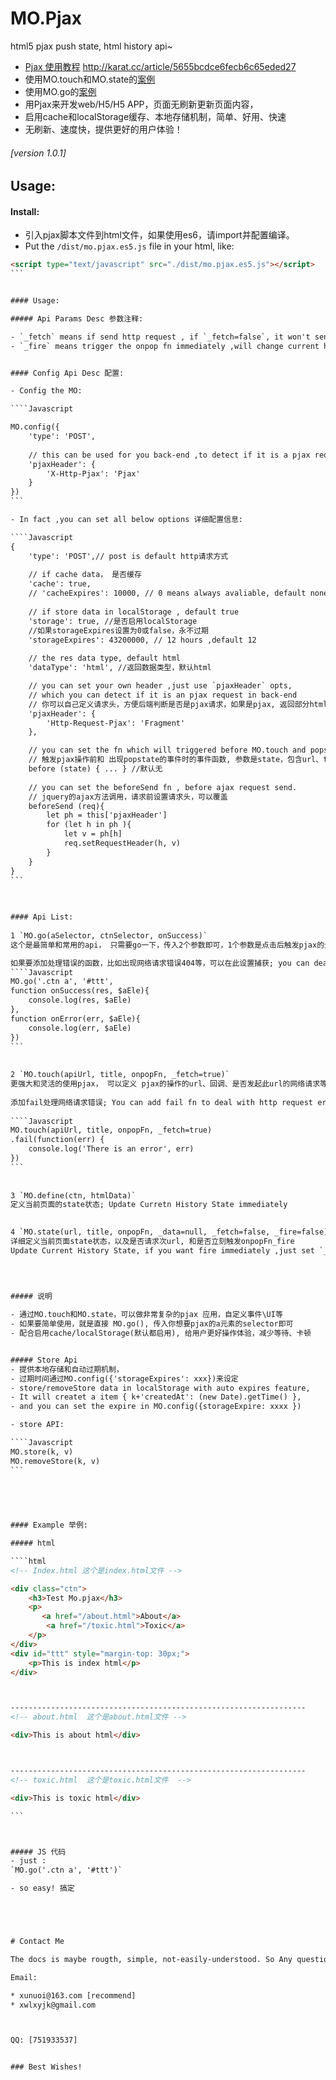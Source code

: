 # MO.Pjax
html5 pjax push state, html history api~

* [Pjax 使用教程](http://karat.cc/article/5655bcdce6fecb6c65eded27) http://karat.cc/article/5655bcdce6fecb6c65eded27
* 使用MO.touch和MO.state的[案例](http://karat.cc/)
* 使用MO.go的[案例](http://karat.cc/product)
* 用Pjax来开发web/H5/H5 APP，页面无刷新更新页面内容， 
* 启用cache和localStorage缓存、本地存储机制，简单、好用、快速
* 无刷新、速度快，提供更好的用户体验！

###### [version 1.0.1]



## Usage:


#### Install:

- 引入pjax脚本文件到html文件，如果使用es6，请import并配置编译。
- Put the `/dist/mo.pjax.es5.js` file in your html, like:

````html
<script type="text/javascript" src="./dist/mo.pjax.es5.js"></script>
```


#### Usage:

##### Api Params Desc 参数注释:

- `_fetch` means if send http request , if `_fetch=false`, it won't send http request and do not fetch network
- `_fire` means trigger the onpop fn immediately ,will change current history state immediately


#### Config Api Desc 配置:

- Config the MO: 

````Javascript

MO.config({
    'type': 'POST',
    
    // this can be used for you back-end ,to detect if it is a pjax request
    'pjaxHeader': {
        'X-Http-Pjax': 'Pjax'
    }
})
```

- In fact ,you can set all below options 详细配置信息:

````Javascript
{
    'type': 'POST',// post is default http请求方式
    
    // if cache data， 是否缓存
    'cache': true,
    // 'cacheExpires': 10000, // 0 means always avaliable, default none 缓存时间
    
    // if store data in localStorage , default true 
    'storage': true, //是否启用localStorage
    //如果storageExpires设置为0或false，永不过期
    'storageExpires': 43200000, // 12 hours ,default 12 
    
    // the res data type, default html
    'dataType': 'html', //返回数据类型，默认html

    // you can set your own header ,just use `pjaxHeader` opts, 
    // which you can detect if it is an pjax request in back-end 
    // 你可以自己定义请求头，方便后端判断是否是pjax请求，如果是pjax, 返回部分html， fragment
    'pjaxHeader': {
        'Http-Request-Pjax': 'Fragment'
    },

    // you can set the fn which will triggered before MO.touch and popstate event happened
    // 触发pjax操作前和 出现popstate的事件时的事件函数, 参数是state，包含url、title等信息
    before (state) { ... } //默认无
    
    // you can set the beforeSend fn , before ajax request send.
    // jquery的ajax方法调用，请求前设置请求头，可以覆盖
    beforeSend (req){
        let ph = this['pjaxHeader']
        for (let h in ph ){
            let v = ph[h]
            req.setRequestHeader(h, v)
        }
    }
}
```

  
  
#### Api List:
  
1 `MO.go(aSelector, ctnSelector, onSuccess)`  
这个是最简单和常用的api， 只需要go一下，传入2个参数即可，1个参数是点击后触发pjax的元素选择器，一般是a，第2个是更新返回内容的html 。第3个是回调函数，可选，默认空; Easy Mode Usage, aSelector is the a link you want to use pjax, and ctnSelector is the html container, onSuccess is callback when succeed.

如果要添加处理错误的函数，比如出现网络请求错误404等，可以在此设置捕获; you can deal error here by error-fn
````Javascript
MO.go('.ctn a', '#ttt', 
function onSuccess(res, $aEle){
    console.log(res, $aEle)
}, 
function onError(err, $aEle){
    console.log(err, $aEle)
})
```
  
  
2 `MO.touch(apiUrl, title, onpopFn, _fetch=true)`  
更强大和灵活的使用pjax， 可以定义 pjax的操作的url、回调、是否发起此url的网络请求等, 可以实现复杂交互和动画，同样可添加错误处理函数; Most flexible Usage , you can controll everything by this api, and it usually works with MO.state.
  
添加fail处理网络请求错误; You can add fail fn to deal with http request error:
  
````Javascript
MO.touch(apiUrl, title, onpopFn, _fetch=true)
.fail(function(err) {
    console.log('There is an error', err)
})
```
  
  
3 `MO.define(ctn, htmlData)`  
定义当前页面的state状态; Update Curretn History State immediately  

  
4 `MO.state(url, title, onpopFn, _data=null, _fetch=false, _fire=false)`  
详细定义当前页面state状态，以及是否请求次url, 和是否立刻触发onpopFn_fire
Update Current History State, if you want fire immediately ,just set `_fire=true`, and `_data` can be `null` ,which will be put to `onpopFn`
  
  
     

##### 说明

- 通过MO.touch和MO.state，可以做非常复杂的pjax 应用，自定义事件\UI等
- 如果要简单使用，就是直接 MO.go(), 传入你想要pjax的a元素的selector即可
- 配合启用cache/localStorage(默认都启用), 给用户更好操作体验，减少等待、卡顿


##### Store Api
- 提供本地存储和自动过期机制，
- 过期时间通过MO.config({'storageExpires': xxx})来设定
- store/removeStore data in localStorage with auto expires feature,
- It will createt a item { k+'createdAt': (new Date).getTime() },
- and you can set the expire in MO.config({storageExpire: xxxx })

- store API:

````Javascript
MO.store(k, v)
MO.removeStore(k, v)
```


  
  
  
#### Example 举例:

##### html

````html
<!-- Index.html 这个是index.html文件 -->

<div class="ctn">
    <h3>Test Mo.pjax</h3>
    <p>
       <a href="/about.html">About</a>
        <a href="/toxic.html">Toxic</a> 
    </p>
</div>
<div id="ttt" style="margin-top: 30px;">
    <p>This is index html</p>
</div>



------------------------------------------------------------------
<!-- about.html  这个是about.html文件 -->

<div>This is about html</div>



------------------------------------------------------------------
<!-- toxic.html  这个是toxic.html文件  -->

<div>This is toxic html</div>

```



##### JS 代码
- just :
`MO.go('.ctn a', '#ttt')`

- so easy! 搞定





# Contact Me

The docs is maybe rougth, simple, not-easily-understood. So Any questions, contact me.

Email: 

* xunuoi@163.com [recommend]
* xwlxyjk@gmail.com



QQ: [751933537]


### Best Wishes!
